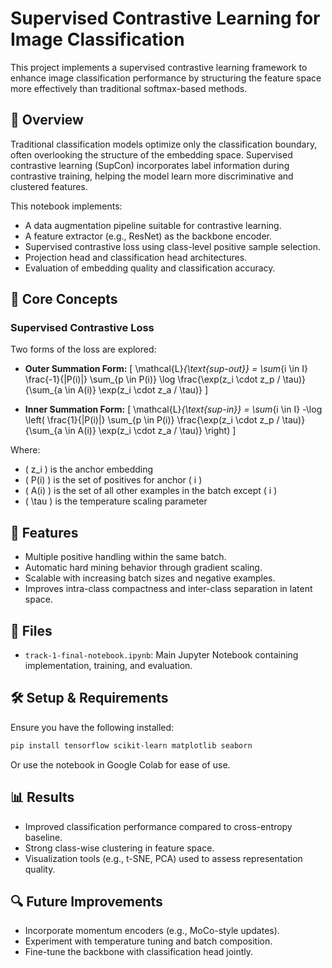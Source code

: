 # Supervised Contrastive Learning for Image Classification

This project implements a supervised contrastive learning framework to enhance image classification performance by structuring the feature space more effectively than traditional softmax-based methods.

## 📌 Overview

Traditional classification models optimize only the classification boundary, often overlooking the structure of the embedding space. Supervised contrastive learning (SupCon) incorporates label information during contrastive training, helping the model learn more discriminative and clustered features.

This notebook implements:

- A data augmentation pipeline suitable for contrastive learning.
- A feature extractor (e.g., ResNet) as the backbone encoder.
- Supervised contrastive loss using class-level positive sample selection.
- Projection head and classification head architectures.
- Evaluation of embedding quality and classification accuracy.

## 🧠 Core Concepts

### Supervised Contrastive Loss

Two forms of the loss are explored:

- **Outer Summation Form:**
  \[
  \mathcal{L}_{\text{sup-out}} = \sum_{i \in I} \frac{-1}{|P(i)|} \sum_{p \in P(i)} \log \frac{\exp(z_i \cdot z_p / \tau)}{\sum_{a \in A(i)} \exp(z_i \cdot z_a / \tau)}
  \]

- **Inner Summation Form:**
  \[
  \mathcal{L}_{\text{sup-in}} = \sum_{i \in I} -\log \left( \frac{1}{|P(i)|} \sum_{p \in P(i)} \frac{\exp(z_i \cdot z_p / \tau)}{\sum_{a \in A(i)} \exp(z_i \cdot z_a / \tau)} \right)
  \]

Where:
- \( z_i \) is the anchor embedding  
- \( P(i) \) is the set of positives for anchor \( i \)  
- \( A(i) \) is the set of all other examples in the batch except \( i \)  
- \( \tau \) is the temperature scaling parameter

## 🚀 Features

- Multiple positive handling within the same batch.
- Automatic hard mining behavior through gradient scaling.
- Scalable with increasing batch sizes and negative examples.
- Improves intra-class compactness and inter-class separation in latent space.

## 📁 Files

- `track-1-final-notebook.ipynb`: Main Jupyter Notebook containing implementation, training, and evaluation.

## 🛠️ Setup & Requirements

Ensure you have the following installed:

```bash
pip install tensorflow scikit-learn matplotlib seaborn
```

Or use the notebook in Google Colab for ease of use.

## 📊 Results

- Improved classification performance compared to cross-entropy baseline.
- Strong class-wise clustering in feature space.
- Visualization tools (e.g., t-SNE, PCA) used to assess representation quality.

## 🔍 Future Improvements

- Incorporate momentum encoders (e.g., MoCo-style updates).
- Experiment with temperature tuning and batch composition.
- Fine-tune the backbone with classification head jointly.
